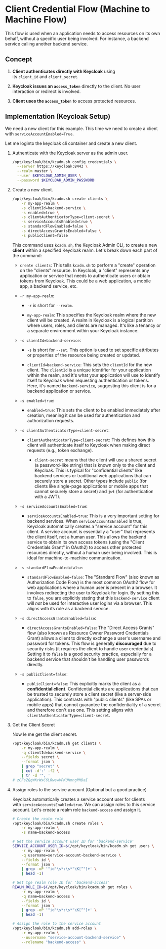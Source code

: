 # Client Credential Flow (Machine to Machine Flow)

This flow is used when an application needs to access resources on its own behalf, without a specific user being involved. For instance, a backend service calling another backend service.

## Concept

1. **Client authenticates directly with Keycloak** using its `client_id` and `client_secret`.
    
2. **Keycloak issues an `access_token`** directly to the client. No user interaction or redirect is involved.
    
3. **Client uses the `access_token`** to access protected resources.

## Implementation (Keycloak Setup)

We need a new client for this example. This time we need to create a client with `serviceAccountEnabled=True`. 

Let me loginto the keycloak cli container and create a new client.

1. Authenticate with the Keycloak server as the admin user. 

    ```bash
    /opt/keycloak/bin/kcadm.sh config credentials \
      --server https://keycloak:8443 \
      --realm master \
      --user $KEYCLOAK_ADMIN_USER \
      --password $KEYCLOAK_ADMIN_PASSWORD
    ```



2. Create a new client. 

    ```bash
    /opt/keycloak/bin/kcadm.sh create clients \
        -r my-app-realm \
        -s clientId=backend-service \
        -s enabled=true \
        -s clientAuthenticatorType=client-secret \
        -s serviceAccountsEnabled=true \
        -s standardFlowEnabled=false \
        -s directAccessGrantsEnabled=false \
        -s publicClient=false
    ```

    This command uses `kcadm.sh`, the Keycloak Admin CLI, to create a new **client** within a specified Keycloak realm. Let's break down each part of the command:

    - `create clients`: This tells `kcadm.sh` to perform a "create" operation on the "clients" resource. In Keycloak, a "client" represents any application or service that needs to authenticate users or obtain tokens from Keycloak. This could be a web application, a mobile app, a backend service, etc.
    
    - `-r my-app-realm`:
        
        -  `-r` is short for `--realm`.
        
        - `my-app-realm`: This specifies the Keycloak realm where the new client will be created. A realm in Keycloak is a logical partition where users, roles, and clients are managed. It's like a tenancy or a separate environment within your Keycloak instance.
        
    - `-s clientId=backend-service`:
        
        - `-s` is short for `--set`. This option is used to set specific attributes or properties of the resource being created or updated.
        
        - `clientId=backend-service`: This sets the `clientId` for the new client. The `clientId` is a unique identifier for your application within the realm, and it's what your application will use to identify itself to Keycloak when requesting authentication or tokens. Here, it's named `backend-service`, suggesting this client is for a backend application or service.
        
    - `-s enabled=true`:
        
        - `enabled=true`: This sets the client to be enabled immediately after creation, meaning it can be used for authentication and authorization requests.
        
    - `-s clientAuthenticatorType=client-secret`:
        
        - `clientAuthenticatorType=client-secret`: This defines how this client will authenticate itself to Keycloak when making direct requests (e.g., token exchange).
            
            - `client-secret` means that the client will use a shared secret (a password-like string) that is known only to the client and Keycloak. This is typical for "confidential clients" like backend services or traditional web applications that can securely store a secret. Other types include `public` (for clients like single-page applications or mobile apps that cannot securely store a secret) and `jwt` (for authentication with a JWT).
            
    - `-s serviceAccountsEnabled=true`:
        
        - `serviceAccountsEnabled=true`: This is a very important setting for backend services. When `serviceAccountsEnabled` is true, Keycloak automatically creates a "service account" for this client. A service account is essentially a "user" that represents the client itself, not a human user. This allows the backend service to obtain its own access tokens (using the "Client Credentials Grant" in OAuth2) to access other protected resources directly, without a human user being involved. This is ideal for machine-to-machine communication.
        
    - `-s standardFlowEnabled=false`:
        
        - `standardFlowEnabled=false`: The "Standard Flow" (also known as Authorization Code Flow) is the most common OAuth2 flow for web applications where a human user is present in a browser. It involves redirecting the user to Keycloak for login. By setting this to `false`, you are explicitly stating that this `backend-service` client will _not_ be used for interactive user logins via a browser. This aligns with its role as a backend service.
        
    - `-s directAccessGrantsEnabled=false`:
        
        - `directAccessGrantsEnabled=false`: The "Direct Access Grants" flow (also known as Resource Owner Password Credentials Grant) allows a client to directly exchange a user's username and password for tokens. This flow is generally **discouraged** due to security risks (it requires the client to handle user credentials). Setting it to `false` is a good security practice, especially for a backend service that shouldn't be handling user passwords directly.
        
    - `-s publicClient=false`:
        
        - `publicClient=false`: This explicitly marks the client as a **confidential client**. Confidential clients are applications that can be trusted to securely store a client secret (like a server-side application). This contrasts with "public clients" (like SPAs or mobile apps) that cannot guarantee the confidentiality of a secret and therefore don't use one. This setting aligns with `clientAuthenticatorType=client-secret`.
        

3. Get the Client Secret

    Now le me get the client secret. 

    ```bash
    /opt/keycloak/bin/kcadm.sh get clients \
        -r my-app-realm \
        -q clientId=backend-service \
        --fields secret \
        --format json \
        | grep "secret" \
        | cut -d':' -f2 \
        | tr -d '", '
    # zCFsZQqWKrWxC6LRwewVPKUHmngPMDaI
    ```

4. Assign roles to the service account (Optional but a good practice)

    Keycloak automatically creates a service account user for clients with `serviceAccountsEnabled=true`. We can assign roles to this service account. Let's create a realm role `backend-access` and assign it.

    ```bash
    # Create the realm role
    /opt/keycloak/bin/kcadm.sh create roles \
        -r my-app-realm \
        -s name=backend-access
    
    # Get the service account user ID for 'backend-service'
    SERVICE_ACCOUNT_USER_ID=$(/opt/keycloak/bin/kcadm.sh get users \
        -r my-app-realm \
        -q username=service-account-backend-service \
        --fields id \
        --format json \
        | grep -oP '"id"\s*:\s*"\K[^"]+' \
        | head -1)

    # Get tge realm role ID for 'backend-access'
    REALM_ROLE_ID=$(/opt/keycloak/bin/kcadm.sh get roles \
        -r my-app-realm \
        -q name=backend-access \
        --fields id \
        --format json \
        | grep -oP '"id"\s*:\s*"\K[^"]+' \
        | head -1)

    # Assign the role to the service account
    /opt/keycloak/bin/kcadm.sh add-roles \
        -r my-app-realm \
        --uusername "service-account-backend-service" \
        --rolename "backend-access" \
    ```
    
    